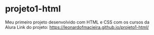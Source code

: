 # projeto1-html
Meu primeiro projeto desenvolvido com HTML e CSS com os cursos da Alura
Link do projeto: https://leonardofmacieira.github.io/projeto1-html/
